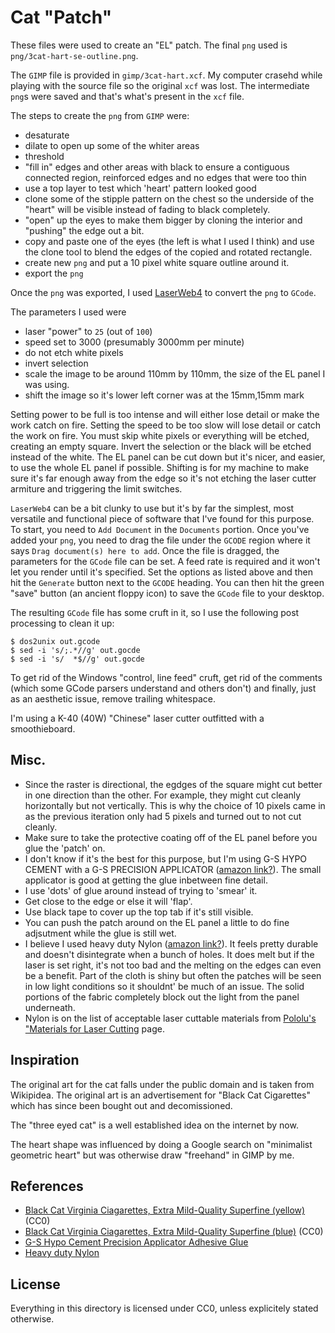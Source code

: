 Cat "Patch"
===

These files were used to create an "EL" patch.
The final `png` used is `png/3cat-hart-se-outline.png`.

The `GIMP` file is provided in `gimp/3cat-hart.xcf`.
My computer crasehd while playing with the source file
so the original `xcf` was lost.
The intermediate `png`s were saved and that's what's
present in the `xcf` file.

The steps to create the `png` from `GIMP` were:

* desaturate
* dilate to open up some of the whiter areas
* threshold
* "fill in" edges and other areas with black to
  ensure a contiguous connected region, reinforced
  edges and no edges that were too thin
* use a top layer to test which 'heart' pattern
  looked good
* clone some of the stipple pattern on the chest so the
  underside of the "heart" will be visible instead of fading
  to black completely.
* "open" up the eyes to make them bigger by cloning the interior
  and "pushing" the edge out a bit.
* copy and paste one of the eyes (the left is what I used I think)
  and use the clone tool to blend the edges of the copied and rotated
  rectangle.
* create new `png` and put a 10 pixel white square outline
  around it.
* export the `png`

Once the `png` was exported, I used [LaserWeb4](https://github.com/LaserWeb/LaserWeb4)
to convert the `png` to `GCode`.

The parameters I used were

* laser "power" to `25` (out of `100`)
* speed set to 3000 (presumably 3000mm per minute)
* do not etch white pixels
* invert selection
* scale the image to be around 110mm by 110mm, the size of the
  EL panel I was using.
* shift the image so it's lower left corner was at the 15mm,15mm mark

Setting power to be full is too intense and will either lose detail or
make the work catch on fire.
Setting the speed to be too slow will lose detail or catch the work on
fire.
You must skip white pixels or everything will be etched, creating an
empty square.
Invert the selection or the black will be etched instead of the white.
The EL panel can be cut down but it's nicer, and easier, to use the
whole EL panel if possible.
Shifting is for my machine to make sure it's far enough away from the edge
so it's not etching the laser cutter armiture and triggering the limit
switches.

`LaserWeb4` can be a bit clunky to use but it's by far the simplest, most
versatile and functional piece of software that I've found for this purpose.
To start, you need to `Add Document` in the `Documents` portion.
Once you've added your `png`, you need to drag the file under the `GCODE`
region where it says `Drag document(s) here to add`.
Once the file is dragged, the parameters for the `GCode` file can be set.
A feed rate is required and it won't let you render until it's specified.
Set the options as listed above and then hit the `Generate` button next
to the `GCODE` heading.
You can then hit the green "save" button (an ancient floppy icon) to save
the `GCode` file to your desktop.

The resulting `GCode` file has some cruft in it, so I use the following
post processing to clean it up:

```
$ dos2unix out.gcode
$ sed -i 's/;.*//g' out.gocde
$ sed -i 's/  *$//g' out.gocde
```

To get rid of the Windows "control, line feed" cruft, get rid of the
comments (which some GCode parsers understand and others don't) and
finally, just as an aesthetic issue, remove trailing whitespace.

I'm using a K-40 (40W) "Chinese" laser cutter outfitted with a smoothieboard.

Misc.
---

* Since the raster is directional, the egdges of the square might cut better in
  one direction than the other.  For example, they might cut cleanly horizontally
  but not vertically.  This is why the choice of 10 pixels came in as the previous
  iteration only had 5 pixels and turned out to not cut cleanly.
* Make sure to take the protective coating off of the EL panel before you glue the
  'patch' on.
* I don't know if it's the best for this purpose, but I'm using G-S HYPO CEMENT
  with a G-S PRECISION APPLICATOR ([amazon link?](https://www.amazon.com/Precision-Applicator-Adhesive-Detailed-Findings/dp/B00C7PA7UY)).  The small applicator is good at getting the
  glue inbetween fine detail.
* I use 'dots' of glue around instead of trying to 'smear' it.
* Get close to the edge or else it will 'flap'.
* Use black tape to cover up the top tab if it's still visible.
* You can push the patch around on the EL panel a little to do fine adjsutment
  while the glue is still wet.
* I believe I used heavy duty Nylon ([amazon link?](https://www.amazon.com/gp/product/B002C6DAXE)).
  It feels pretty durable and doesn't disintegrate when a bunch of holes.
  It does melt but if the laser is set right, it's not too bad and the melting on the edges
  can even be a benefit.
  Part of the cloth is shiny but often the patches will be seen
  in low light conditions so it shouldnt' be much of an issue.
  The solid portions of the fabric completely block out the light from the panel underneath.
* Nylon is on the list of acceptable laser cuttable materials from
  [Pololu's "Materials for Laser Cutting](https://www.pololu.com/docs/0J24/3) page.

Inspiration
---

The original art for the cat falls under the public domain and is taken
from Wikipidea.
The original art is an advertisement for "Black Cat Cigarettes" which has since been
bought out and decomissioned.

The "three eyed cat" is a well established idea on the internet by now.

The heart shape was influenced by doing a Google search on "minimalist geometric heart"
but was otherwise draw "freehand" in GIMP by me.

References
---

* [Black Cat Virginia Ciagarettes, Extra Mild-Quality Superfine (yellow)](https://commons.wikimedia.org/wiki/File:Black_Cat,_Verginia_cigarettes_pack,_pic1.JPG) (CC0)
* [Black Cat Virginia Ciagarettes, Extra Mild-Quality Superfine (blue)](https://commons.wikimedia.org/wiki/File:Black_Cat_-_Extra_Mild_cigarettes_pack,_pic1.JPG) (CC0)
* [G-S Hypo Cement Precision Applicator Adhesive Glue](https://www.amazon.com/Precision-Applicator-Adhesive-Detailed-Findings/dp/B00C7PA7UY)
* [Heavy duty Nylon](https://www.amazon.com/gp/product/B002C6DAXE)

License
---

Everything in this directory is licensed under CC0, unless explicitely stated otherwise.
